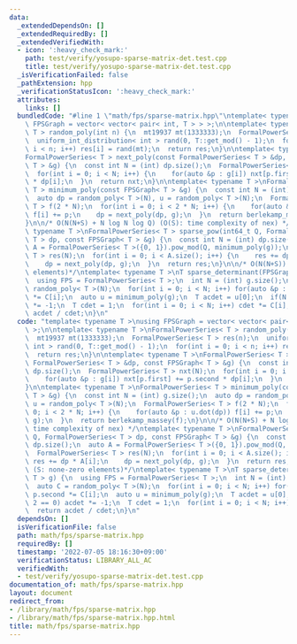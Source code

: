 ```yaml
---
data:
  _extendedDependsOn: []
  _extendedRequiredBy: []
  _extendedVerifiedWith:
  - icon: ':heavy_check_mark:'
    path: test/verify/yosupo-sparse-matrix-det.test.cpp
    title: test/verify/yosupo-sparse-matrix-det.test.cpp
  _isVerificationFailed: false
  _pathExtension: hpp
  _verificationStatusIcon: ':heavy_check_mark:'
  attributes:
    links: []
  bundledCode: "#line 1 \"math/fps/sparse-matrix.hpp\"\ntemplate< typename T >\nusing\
    \ FPSGraph = vector< vector< pair< int, T > > >;\n\ntemplate< typename T >\nFormalPowerSeries<\
    \ T > random_poly(int n) {\n  mt19937 mt(1333333);\n  FormalPowerSeries< T > res(n);\n\
    \  uniform_int_distribution< int > rand(0, T::get_mod() - 1);\n  for(int i = 0;\
    \ i < n; i++) res[i] = rand(mt);\n  return res;\n}\n\ntemplate< typename T >\n\
    FormalPowerSeries< T > next_poly(const FormalPowerSeries< T > &dp, const FPSGraph<\
    \ T > &g) {\n  const int N = (int) dp.size();\n  FormalPowerSeries< T > nxt(N);\n\
    \  for(int i = 0; i < N; i++) {\n    for(auto &p : g[i]) nxt[p.first] += p.second\
    \ * dp[i];\n  }\n  return nxt;\n}\n\ntemplate< typename T >\nFormalPowerSeries<\
    \ T > minimum_poly(const FPSGraph< T > &g) {\n  const int N = (int) g.size();\n\
    \  auto dp = random_poly< T >(N), u = random_poly< T >(N);\n  FormalPowerSeries<\
    \ T > f(2 * N);\n  for(int i = 0; i < 2 * N; i++) {\n    for(auto &p : u.dot(dp))\
    \ f[i] += p;\n    dp = next_poly(dp, g);\n  }\n  return berlekamp_massey(f);\n\
    }\n\n/* O(N(N+S) + N log N log Q) (O(S): time complexity of nex) */\ntemplate<\
    \ typename T >\nFormalPowerSeries< T > sparse_pow(int64_t Q, FormalPowerSeries<\
    \ T > dp, const FPSGraph< T > &g) {\n  const int N = (int) dp.size();\n  auto\
    \ A = FormalPowerSeries< T >({0, 1}).pow_mod(Q, minimum_poly(g));\n  FormalPowerSeries<\
    \ T > res(N);\n  for(int i = 0; i < A.size(); i++) {\n    res += dp * A[i];\n\
    \    dp = next_poly(dp, g);\n  }\n  return res;\n}\n\n/* O(N(N+S)) (S: none-zero\
    \ elements)*/\ntemplate< typename T >\nT sparse_determinant(FPSGraph< T > g) {\n\
    \  using FPS = FormalPowerSeries< T >;\n  int N = (int) g.size();\n  auto C =\
    \ random_poly< T >(N);\n  for(int i = 0; i < N; i++) for(auto &p : g[i]) p.second\
    \ *= C[i];\n  auto u = minimum_poly(g);\n  T acdet = u[0];\n  if(N % 2 == 0) acdet\
    \ *= -1;\n  T cdet = 1;\n  for(int i = 0; i < N; i++) cdet *= C[i];\n  return\
    \ acdet / cdet;\n}\n"
  code: "template< typename T >\nusing FPSGraph = vector< vector< pair< int, T > >\
    \ >;\n\ntemplate< typename T >\nFormalPowerSeries< T > random_poly(int n) {\n\
    \  mt19937 mt(1333333);\n  FormalPowerSeries< T > res(n);\n  uniform_int_distribution<\
    \ int > rand(0, T::get_mod() - 1);\n  for(int i = 0; i < n; i++) res[i] = rand(mt);\n\
    \  return res;\n}\n\ntemplate< typename T >\nFormalPowerSeries< T > next_poly(const\
    \ FormalPowerSeries< T > &dp, const FPSGraph< T > &g) {\n  const int N = (int)\
    \ dp.size();\n  FormalPowerSeries< T > nxt(N);\n  for(int i = 0; i < N; i++) {\n\
    \    for(auto &p : g[i]) nxt[p.first] += p.second * dp[i];\n  }\n  return nxt;\n\
    }\n\ntemplate< typename T >\nFormalPowerSeries< T > minimum_poly(const FPSGraph<\
    \ T > &g) {\n  const int N = (int) g.size();\n  auto dp = random_poly< T >(N),\
    \ u = random_poly< T >(N);\n  FormalPowerSeries< T > f(2 * N);\n  for(int i =\
    \ 0; i < 2 * N; i++) {\n    for(auto &p : u.dot(dp)) f[i] += p;\n    dp = next_poly(dp,\
    \ g);\n  }\n  return berlekamp_massey(f);\n}\n\n/* O(N(N+S) + N log N log Q) (O(S):\
    \ time complexity of nex) */\ntemplate< typename T >\nFormalPowerSeries< T > sparse_pow(int64_t\
    \ Q, FormalPowerSeries< T > dp, const FPSGraph< T > &g) {\n  const int N = (int)\
    \ dp.size();\n  auto A = FormalPowerSeries< T >({0, 1}).pow_mod(Q, minimum_poly(g));\n\
    \  FormalPowerSeries< T > res(N);\n  for(int i = 0; i < A.size(); i++) {\n   \
    \ res += dp * A[i];\n    dp = next_poly(dp, g);\n  }\n  return res;\n}\n\n/* O(N(N+S))\
    \ (S: none-zero elements)*/\ntemplate< typename T >\nT sparse_determinant(FPSGraph<\
    \ T > g) {\n  using FPS = FormalPowerSeries< T >;\n  int N = (int) g.size();\n\
    \  auto C = random_poly< T >(N);\n  for(int i = 0; i < N; i++) for(auto &p : g[i])\
    \ p.second *= C[i];\n  auto u = minimum_poly(g);\n  T acdet = u[0];\n  if(N %\
    \ 2 == 0) acdet *= -1;\n  T cdet = 1;\n  for(int i = 0; i < N; i++) cdet *= C[i];\n\
    \  return acdet / cdet;\n}\n"
  dependsOn: []
  isVerificationFile: false
  path: math/fps/sparse-matrix.hpp
  requiredBy: []
  timestamp: '2022-07-05 18:16:30+09:00'
  verificationStatus: LIBRARY_ALL_AC
  verifiedWith:
  - test/verify/yosupo-sparse-matrix-det.test.cpp
documentation_of: math/fps/sparse-matrix.hpp
layout: document
redirect_from:
- /library/math/fps/sparse-matrix.hpp
- /library/math/fps/sparse-matrix.hpp.html
title: math/fps/sparse-matrix.hpp
---
```

